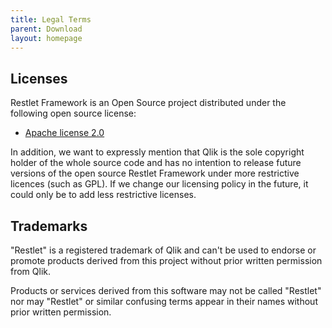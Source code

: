 ```yaml
---
title: Legal Terms
parent: Download
layout: homepage
---
```


## Licenses

Restlet Framework is an Open Source project distributed under the following open source license:

- [Apache license 2.0](http://opensource.org/licenses/apache-2.0)

In addition, we want to expressly mention that Qlik is the sole copyright holder of the whole source code and has no intention to release future versions of the open source Restlet Framework under more restrictive licences (such as GPL). If we change our licensing policy in the future, it could only be to add less restrictive licenses.

## Trademarks
"Restlet" is a registered trademark of Qlik and can't be used to endorse or promote products derived from this project without prior written permission from Qlik.

Products or services derived from this software may not be called "Restlet" nor may "Restlet" or similar confusing terms appear in their names without prior written permission.
